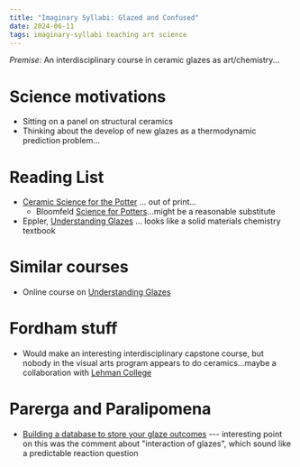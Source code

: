 ```yaml
---
title: "Imaginary Syllabi: Glazed and Confused"
date: 2024-06-11
tags: imaginary-syllabi teaching art science
---
```


*Premise:*  An interdisciplinary course in ceramic glazes as art/chemistry...

# Science motivations

- Sitting on a panel on structural ceramics
- Thinking about the develop of new glazes as a thermodynamic prediction problem...

# Reading List

- [Ceramic Science for the Potter](https://books.google.com/books/about/Ceramic_Science_for_the_Potter.html?id=JlgqAAAACAAJ) ... out of print...
    - Bloomfeld [Science for Potters](https://amzn.to/4aXrjm3)...might be a reasonable substitute
- Eppler, [Understanding Glazes](https://www.wiley.com/en-cn/Understanding+Glazes-p-9781574982220) ... looks like a solid materials chemistry textbook

# Similar courses

- Online course on [Understanding Glazes](https://ceramicmaterialsworkshop.com/courses/understanding-glazes.html)

# Fordham stuff

- Would make an interesting interdisciplinary capstone course, but nobody in the visual arts program appears to do ceramics...maybe a collaboration with [Lehman College](https://lehman-undergraduate.catalog.cuny.edu/departments/ART-LEH/courses)

# Parerga and Paralipomena

- [Building a database to store your glaze outcomes](https://www.alexreichert.com/blog/graph-based-ceramics) --- interesting point on this was the comment about "interaction of glazes", which sound like a predictable reaction question